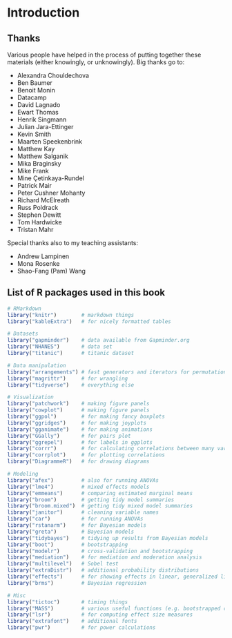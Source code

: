 # Introduction

## Thanks 

Various people have helped in the process of putting together these materials (either knowingly, or unknowingly). Big thanks go to: 

- Alexandra Chouldechova
- Ben Baumer
- Benoit Monin
- Datacamp
- David Lagnado
- Ewart Thomas
- Henrik Singmann
- Julian Jara-Ettinger
- Kevin Smith
- Maarten Speekenbrink
- Matthew Kay
- Matthew Salganik
- Mika Braginsky 
- Mike Frank 
- Mine Çetinkaya-Rundel
- Patrick Mair
- Peter Cushner Mohanty
- Richard McElreath
- Russ Poldrack 
- Stephen Dewitt
- Tom Hardwicke
- Tristan Mahr

Special thanks also to my teaching assistants: 

- Andrew Lampinen
- Mona Rosenke 
- Shao-Fang (Pam) Wang

## List of R packages used in this book 


```r
# RMarkdown 
library("knitr")        # markdown things 
library("kableExtra")   # for nicely formatted tables

# Datasets 
library("gapminder")    # data available from Gapminder.org 
library("NHANES")       # data set 
library("titanic")      # titanic dataset

# Data manipulation
library("arrangements") # fast generators and iterators for permutations, combinations and partitions
library("magrittr")     # for wrangling
library("tidyverse")    # everything else

# Visualization
library("patchwork")    # making figure panels
library("cowplot")      # making figure panels
library("ggpol")        # for making fancy boxplots
library("ggridges")     # for making joyplots 
library("gganimate")    # for making animations
library("GGally")       # for pairs plot
library("ggrepel")      # for labels in ggplots
library("corrr")        # for calculating correlations between many variables
library("corrplot")     # for plotting correlations
library("DiagrammeR")   # for drawing diagrams

# Modeling 
library("afex")         # also for running ANOVAs
library("lme4")         # mixed effects models 
library("emmeans")      # comparing estimated marginal means 
library("broom")        # getting tidy model summaries
library("broom.mixed")  # getting tidy mixed model summaries
library("janitor")      # cleaning variable names 
library("car")          # for running ANOVAs
library("rstanarm")     # for Bayesian models
library("greta")        # Bayesian models
library("tidybayes")    # tidying up results from Bayesian models
library("boot")         # bootstrapping
library("modelr")       # cross-validation and bootstrapping
library("mediation")    # for mediation and moderation analysis 
library("multilevel")   # Sobel test
library("extraDistr")   # additional probability distributions
library("effects")      # for showing effects in linear, generalized linear, and other models
library("brms")         # Bayesian regression

# Misc 
library("tictoc")       # timing things
library("MASS")         # various useful functions (e.g. bootstrapped confidence intervals)
library("lsr")          # for computing effect size measures
library("extrafont")    # additional fonts
library("pwr")          # for power calculations
```

